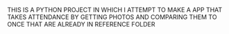 THIS IS A PYTHON PROJECT IN WHICH I ATTEMPT TO MAKE A APP THAT TAKES ATTENDANCE BY GETTING PHOTOS AND COMPARING THEM TO ONCE THAT ARE ALREADY IN REFERENCE FOLDER
